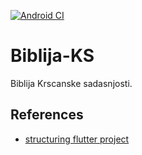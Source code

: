 [![Android CI](https://github.com/IvanVnucec/Biblija-KS/actions/workflows/android.yml/badge.svg?branch=master)](https://github.com/IvanVnucec/Biblija-KS/actions/workflows/android.yml)

# Biblija-KS

Biblija Krscanske sadasnjosti.

## References

- [structuring flutter project](https://dev.to/davidadewoyin/structuring-flutter-project-26ob)
